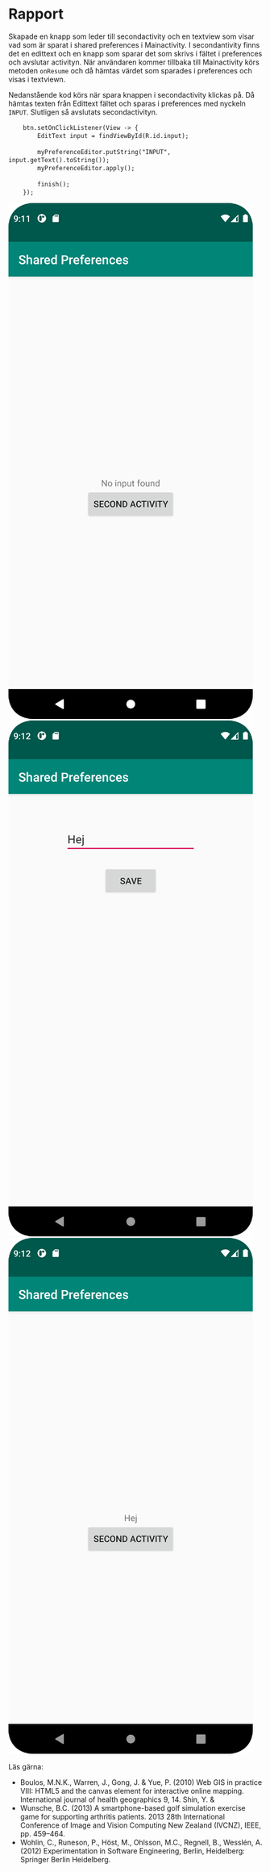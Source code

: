 
# Rapport

Skapade en knapp som leder till secondactivity och en textview som visar vad som är sparat i shared preferences i Mainactivity.
I secondantivity finns det en edittext och en knapp som sparar det som skrivs i fältet i preferences och avslutar activityn.
När användaren kommer tillbaka till Mainactivity körs metoden `onResume` och då hämtas värdet som sparades i preferences och visas i textviewn.

Nedanstående kod körs när spara knappen i secondactivity klickas på. Då hämtas texten från Edittext fältet och sparas i
preferences med nyckeln `INPUT`. Slutligen så avslutats secondactivityn.
```
    btn.setOnClickListener(View -> {
        EditText input = findViewById(R.id.input);

        myPreferenceEditor.putString("INPUT", input.getText().toString());
        myPreferenceEditor.apply();

        finish();
    });
```

![](1.png)
![](2.png)
![](3.png)

Läs gärna:

- Boulos, M.N.K., Warren, J., Gong, J. & Yue, P. (2010) Web GIS in practice VIII: HTML5 and the canvas element for interactive online mapping. International journal of health geographics 9, 14. Shin, Y. &
- Wunsche, B.C. (2013) A smartphone-based golf simulation exercise game for supporting arthritis patients. 2013 28th International Conference of Image and Vision Computing New Zealand (IVCNZ), IEEE, pp. 459–464.
- Wohlin, C., Runeson, P., Höst, M., Ohlsson, M.C., Regnell, B., Wesslén, A. (2012) Experimentation in Software Engineering, Berlin, Heidelberg: Springer Berlin Heidelberg.
